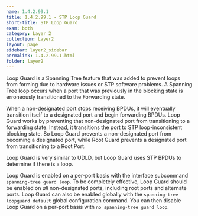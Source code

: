 ```yaml
---
name: 1.4.2.99.1
title: 1.4.2.99.1 - STP Loop Guard
short-title: STP Loop Guard
exam: both
category: Layer 2
collection: Layer2
layout: page
sidebar: layer2_sidebar
permalink: 1.4.2.99.1.html
folder: layer2
---
```

Loop Guard is a Spanning Tree feature that was added to prevent loops from forming due to hardware issues or STP software problems. A Spanning Tree loop occurs when a port that was previously in the blocking state is erroneously  transitioned to the Forwarding state.

When a non-designated port stops receiving BPDUs, it will eventually transition itself to a designated port and begin forwarding BPDUs. Loop Guard works by preventing that non-designated port from transitioning to a forwarding state. Instead, it transitions the port to STP loop-inconsistent blocking state. So Loop Guard prevents a non-designated port from becoming a designated port, while Root Guard prevents a designated port from transitioning to a Root Port.

Loop Guard is very similar to UDLD, but Loop Guard uses STP BPDUs to determine if there is a loop.

Loop Guard is enabled on a per-port basis with the interface subcommand `spanning-tree guard loop`. To be completely effective, Loop Guard should be enabled on *all* non-designated ports, including root ports and alternate ports. Loop Guard can also be enabled globally with the `spanning-tree loopguard default` global configuration command. You can then disable Loop Guard on a per-port basis with `no spanning-tree guard loop`.
